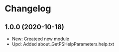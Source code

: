 ﻿# Changelog

## 1.0.0 (2020-10-18)

- New: Createed new module
- Upd: Added about_GetPSHelpParameters.help.txt

